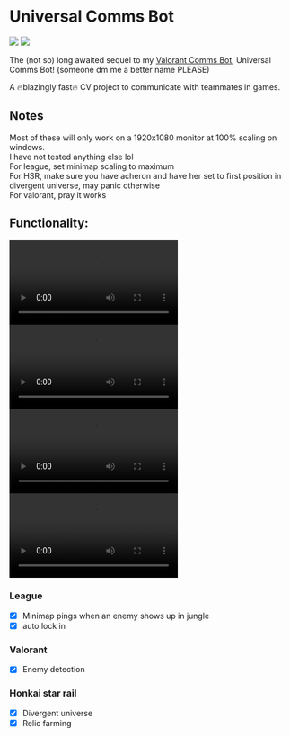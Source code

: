 # Universal Comms Bot
![](https://hackatime-badge.hackclub.com/U0786TENDM5/universal_comms_bot)
![](https://hackatime-badge.hackclub.com/U0786TENDM5/universal_comms_Bot)



The (not so) long awaited sequel to my [Valorant Comms Bot](https://github.com/CattoYT/ValorantCommsBot), Universal Comms Bot! (someone dm me a better name PLEASE)

A :fire:blazingly fast:fire: CV project to communicate with teammates in games.



## Notes
Most of these will only work on a 1920x1080 monitor at 100% scaling on windows.  
I have not tested anything else lol  
For league, set minimap scaling to maximum  
For HSR, make sure you have acheron and have her set to first position in divergent universe, may panic otherwise  
For valorant, pray it works  



## Functionality:

![Divergent universe demo](https://github.com/CattoYT/universal_comms_bot/raw/b0de53a0684a3e00bcbb3f82ad6fd985ee98bbe5/images/Demos/divergent%20universe.mp4)  
![Relics demo](https://github.com/CattoYT/universal_comms_bot/raw/refs/heads/main/images/Demos/relics.mp4)  
![Valorant demo](https://github.com/CattoYT/universal_comms_bot/raw/refs/heads/main/images/Demos/valorant.mp4)  
![League demo](https://github.com/CattoYT/universal_comms_bot/raw/refs/heads/main/images/Demos/2025-10-07%2020-45-45.mp4)  

    
### League  
- [x] Minimap pings when an enemy shows up in jungle
- [x] auto lock in

### Valorant
- [x] Enemy detection

### Honkai star rail
- [x] Divergent universe
- [x] Relic farming
